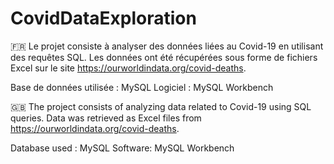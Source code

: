 # CovidDataExploration
🇫🇷
Le projet consiste à analyser des données liées au Covid-19 en utilisant des requêtes SQL.
Les données ont été récupérées sous forme de fichiers Excel sur le site https://ourworldindata.org/covid-deaths.

Base de données utilisée : MySQL
Logiciel : MySQL Workbench 

🇬🇧
The project consists of analyzing data related to Covid-19 using SQL queries.
Data was retrieved as Excel files from https://ourworldindata.org/covid-deaths.

Database used : MySQL
Software: MySQL Workbench
